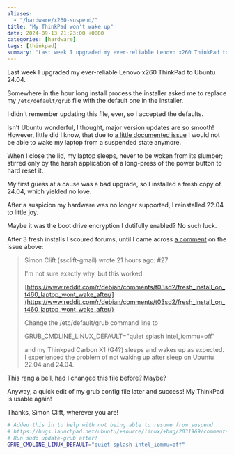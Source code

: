 ```yaml
---
aliases:
  - "/hardware/x260-suspend/"
title: "My ThinkPad won't wake up"
date: 2024-09-13 21:23:00 +0000
categories: [hardware]
tags: [thinkpad]
summary: "Last week I upgraded my ever-reliable Lenovo x260 ThinkPad to Ubuntu 24.04, and it would no longer wake up from a suspend state."
---
```


Last week I upgraded my ever-reliable Lenovo x260 ThinkPad to Ubuntu 24.04.

Somewhere in the hour long install process the installer asked me to replace my `/etc/default/grub` file with the default one in the installer.

I didn't remember updating this file, ever, so I accepted the defaults.

Isn't Ubuntu wonderful, I thought, major version updates are so smooth!
However, little did I know, that due to [a little documented issue](https://bugs.launchpad.net/ubuntu/+source/linux/+bug/2031969/) I would not be able to wake my laptop from a suspended state anymore.

When I close the lid, my laptop sleeps, never to be woken from its slumber; stirred only by the harsh application of a long-press of the power button to hard reset it.

My first guess at a cause was a bad upgrade, so I installed a fresh copy of 24.04, which yielded no love.

After a suspicion my hardware was no longer supported, I reinstalled 22.04 to little joy.

Maybe it was the boot drive encryption I dutifully enabled? No such luck.

After 3 fresh installs I scoured forums, until I came across [a comment](https://bugs.launchpad.net/ubuntu/+source/linux/+bug/2031969/comments/27) on the issue above:

> Simon Clift (ssclift-gmail) wrote 21 hours ago: #27
>
> I'm not sure exactly why, but this worked:
>
> [https://www.reddit.com/r/debian/comments/t03sd2/fresh_install_on_t460_laptop_wont_wake_after/](https://www.reddit.com/r/debian/comments/t03sd2/fresh_install_on_t460_laptop_wont_wake_after/)
>
> Change the /etc/default/grub command line to
>
> GRUB_CMDLINE_LINUX_DEFAULT="quiet splash intel_iommu=off"
>
> and my Thinkpad Carbon X1 (G4?) sleeps and wakes up as expected. I experienced the problem of not waking up after sleep on Ubuntu 22.04 and 24.04.

This rang a bell, had I changed this file before?
Maybe?

Anyway, a quick edit of my grub config file later and success!
My ThinkPad is usable again!

Thanks, Simon Clift, wherever you are!

```sh
# Added this in to help with not being able to resume from suspend
# https://bugs.launchpad.net/ubuntu/+source/linux/+bug/2031969/comments/27
# Run sudo update-grub after!
GRUB_CMDLINE_LINUX_DEFAULT="quiet splash intel_iommu=off"
```
